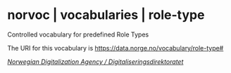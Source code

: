 # norvoc | vocabularies | role-type

Controlled vocabulary for predefined Role Types

The URI for this vocabulary is https://data.norge.no/vocabulary/role-type#

[_Norwegian Digitalization Agency / Digitaliseringsdirektoratet_](https://digdir.no/)
